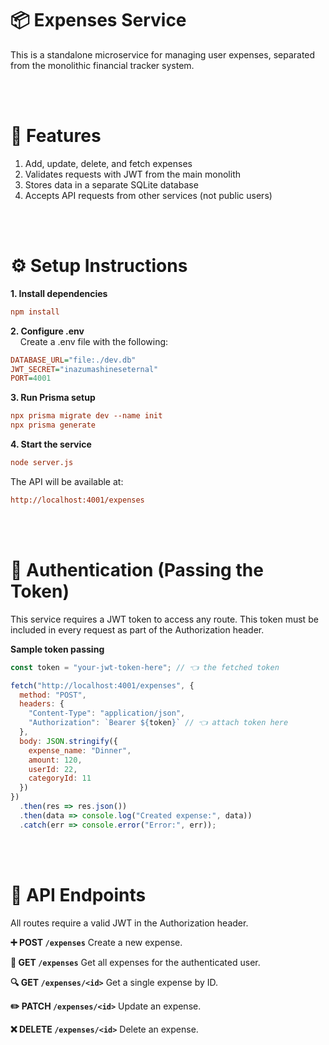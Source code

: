 # 📦 Expenses Service
This is a standalone microservice for managing user expenses, separated from the monolithic financial tracker system.

<br><br>

# 🚀 Features
1. Add, update, delete, and fetch expenses
2. Validates requests with JWT from the main monolith
3. Stores data in a separate SQLite database
4. Accepts API requests from other services (not public users)

<br><br>


# ⚙️ Setup Instructions
<strong>1. Install dependencies</strong>
```ini
npm install
```
<strong>2. Configure .env</strong><br>
&nbsp;&nbsp;&nbsp;&nbsp;Create a .env file with the following:
```ini
DATABASE_URL="file:./dev.db"
JWT_SECRET="inazumashineseternal"
PORT=4001
```

<strong>3. Run Prisma setup</strong>
```ini
npx prisma migrate dev --name init
npx prisma generate
```

<strong>4. Start the service</strong>
```ini
node server.js
```
The API will be available at:
```ini
http://localhost:4001/expenses
```

<br><br>

# 🔐 Authentication (Passing the Token)
This service requires a JWT token to access any route. This token must be included in every request as part of the Authorization header.

<strong>Sample token passing</strong>
```js
const token = "your-jwt-token-here"; // 👈 the fetched token

fetch("http://localhost:4001/expenses", {
  method: "POST",
  headers: {
    "Content-Type": "application/json",
    "Authorization": `Bearer ${token}` // 👈 attach token here
  },
  body: JSON.stringify({
    expense_name: "Dinner",
    amount: 120,
    userId: 22,
    categoryId: 11
  })
})
  .then(res => res.json())
  .then(data => console.log("Created expense:", data))
  .catch(err => console.error("Error:", err));
```

<br><br>

# 🧾 API Endpoints
All routes require a valid JWT in the Authorization header.

<strong>➕ POST ``/expenses``</strong>
Create a new expense.

<strong>📄 GET ``/expenses``</strong>
Get all expenses for the authenticated user.

<strong>🔍 GET ``/expenses/<id>``</strong>
Get a single expense by ID.

<strong>✏️ PATCH ``/expenses/<id>``</strong>
Update an expense.

<strong>❌ DELETE ``/expenses/<id>``</strong>
Delete an expense.
